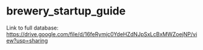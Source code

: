 # brewery_startup_guide

Link to full database:
https://drive.google.com/file/d/16feRymjc0YdeHZdNJpSxLcBxMWZoejNP/view?usp=sharing
